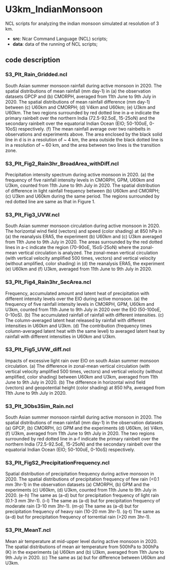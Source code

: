 # U3km_IndianMonsoon
NCL scripts for analyzing the indian monsoon simulated at resolution of 3 km.
* **src**: Ncar Command Language (NCL) scripts;
* **data**: data of the running of NCL scripts;
  
## code description
### S3_Plt_Rain_Gridded.ncl
South Asian summer monsoon rainfall during active monsoon in 2020. The spatial distributions of mean rainfall (mm day-1) in (a) the observation datasets GPCP and (b) CMORPH, averaged from 11th June to 9th July in 2020. The spatial distributions of mean rainfall difference (mm day-1) between (c) U60km and CMORPH; (d) V4km and U60km; (e) U3km and U60km. The two regions surrounded by red dotted line in a-e indicate the primary rainbelt over the northern India (72.5-92.5oE, 15-25oN) and the secondary rainbelt over the equatorial Indian Ocean (EIO; 50-100oE, 0-10oS) respectively. (f) The mean rainfall average over two rainbelts in observations and experiments above. The area enclosed by the black solid line in d is in a resolution of ~ 4 km, the area outside the black dotted line is in a resolution of ~ 60 km, and the area between two lines is the transition zone.
### S3_Plt_Fig2_Rain3hr_BroadArea_withDiff.ncl
Precipitation intensity spectrum during active monsoon in 2020. (a) the frequency of five rainfall intensity levels in CMORPH, GPM, U60km and U3km, counted from 11th June to 9th July in 2020. The spatial distribution of difference in light rainfall frequency between (b) U60km and CMORPH; (c) U3km and U60km during the same period. The regions surrounded by red dotted line are same as that in Figure 1. 
### S3_Plt_Fig3_UVW.ncl
South Asian summer monsoon circulation during active monsoon in 2020. The horizontal wind field (vectors) and speed (color shading) at 850 hPa in (a) the reanalysis ERA5, the experiment (b) U60km and (c) U3km averaged from 11th June to 9th July in 2020. The areas surrounded by the red dotted lines in a-c indicate the region (70-90oE, 15oS-25oN) where the zonal-mean vertical circulation is analyzed. The zonal-mean vertical circulation (with vertical velocity amplified 500 times, vectors) and vertical velocity (without amplified, color shading) in (d) the reanalysis ERA5, the experiment (e) U60km and (f) U3km, averaged from 11th June to 9th July in 2020.
### S3_Plt_Fig4_Rain3hr_SecArea.ncl
Frequency, accumulated amount and latent heat of precipitation with different intensity levels over the EIO during active monsoon. (a) the frequency of five rainfall intensity levels in CMORPH, GPM, U60km and U3km, counted from 11th June to 9th July in 2020 over the EIO (50-100oE, 0-10oS). (b) The accumulated rainfall of rainfall with different intensities. (c) The column-averaged latent heat released by rainfall with different intensities in U60km and U3km. (d) The contribution (frequency times column-averaged latent heat with the same level) to averaged latent heat by rainfall with different intensities in U60km and U3km.
### S3_Plt_Fig5_UVW_diff.ncl
Impacts of excessive light rain over EIO on south Asian summer monsoon circulation. (a) The difference in zonal-mean vertical circulation (with vertical velocity amplified 500 times, vectors) and vertical velocity (without amplified, color shading) between U60km and U3km, averaged from 11th June to 9th July in 2020. (b) The difference in horizontal wind field (vectors) and geopotential height (color shading) at 850 hPa, averaged from 11th June to 9th July in 2020.
### S3_Plt_3Obs3Sim_Rain.ncl
South Asian summer monsoon rainfall during active monsoon in 2020. The spatial distributions of mean rainfall (mm day-1) in the observation datasets (a) GPCP, (b) CMORPH, (c) GPM and the experiments (d) U60km, (e) V4km, (f) U3km, averaged from 11th June to 9th July in 2020. The two regions surrounded by red dotted line in a-f indicate the primary rainbelt over the northern India (72.5-92.5oE, 15-25oN) and the secondary rainbelt over the equatorial Indian Ocean (EIO; 50-100oE, 0-10oS) respectively.
### S3_Plt_FigS2_PrecipitationFrequency.ncl
Spatial distribution of precipitation frequency during active monsoon in 2020. The spatial distributions of precipitation frequency of few rain (<0.1 mm 3hr-1) in the observation datasets (a) CMORPH, (b) GPM and the experiments (c) U60km, (d) U3km, counted from 11th June to 9th July in 2020. (e-h) The same as (a-d) but for precipitation frequency of light rain (0.1-3 mm 3hr-1). (i-l) The same as (a-d) but for precipitation frequency of moderate rain (3-10 mm 3hr-1). (m-p) The same as (a-d) but for precipitation frequency of heavy rain (10-20 mm 3hr-1). (q-t) The same as (a-d) but for precipitation frequency of torrential rain (>20 mm 3hr-1).
### S3_Plt_MeanT.ncl
Mean air temperature at mid-upper level during active monsoon in 2020. The spatial distributions of mean air temperature from 500hPa to 300hPa (K) in the experiments (a) U60km and (b) U3km, averaged from 11th June to 9th July in 2020. (c) The same as (a) but for difference between U60km and U3km.

